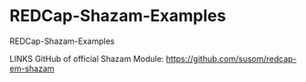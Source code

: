 # REDCap-Shazam-Examples
REDCap-Shazam-Examples

LINKS
GitHub of official Shazam Module: https://github.com/susom/redcap-em-shazam

